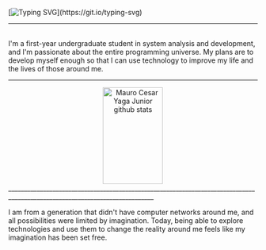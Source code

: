 [![Typing SVG](https://readme-typing-svg.herokuapp.com/?color=00bfbf&size=35&center=true&vCenter=true&width=1000&lines=To+undestand+recursion,;I+need+understand+recursion...;)](https://git.io/typing-svg)

___________________________________________________________________________________________________________________________

<br/>
I'm a first-year undergraduate student in system analysis and development, and I'm passionate about the entire programming universe. My plans are to develop myself enough so that I can use technology to improve my life and the lives of those around me.
<br/>




___________________________________________________________________________________________________________________________

<div align="center">  
  <img width="49%" height="195px" src="https://github-readme-stats.vercel.app/api?username=mauroyaga&show_icons=true&count_private=true&hide_border=true&title_color=00bfbf&icon_color=00bfbf&text_color=c9d1d9&bg_color=0d1117" alt="Mauro Cesar Yaga Junior github stats" /> 
</div>
____________________________________________________________________________________________________________________________

I am from a generation that didn't have computer networks around me, and all possibilities were limited by imagination. Today, being able to explore technologies and use them to change the reality around me feels like my imagination has been set free.




